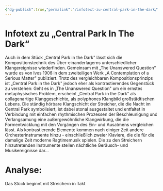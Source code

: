 ```yaml
---
{"dg-publish":true,"permalink":"/infotext-zu-central-park-in-the-dark/"}
---
```


# Infotext zu „Central Park In The Dark“
Auch in dem Stück „Central Park in the Dark" lässt sich die Kompositionstechnik des Über-einanderlagerns unterschiedlicher Klangereignisse wiederfinden. Gemeinsam mit „The Unanswered Question" wurde es von Ives 1906 in dem zweiteiligen Werk „A Contemplation of a Serious Matter" publiziert. Trotz des vergleichbaren Kompositionsprinzips ist „Central Park in the Dark" jedoch eher als kontrastierendes Gegenstück zu verstehen: Geht es in „The Unanswered Question" um ein ernstes metaphysisches Problem, erscheint „Central Park in the Dark" als collagenartige Klanggeschichte, als polyphones Klangbild großstädtischen Lebens. Die ständig hörbare Klangschicht der Streicher, die die Nacht im Central Park symbolisiert, ist dabei atonal ausgestaltet und entfaltet in Verbindung mit einfachen rhythmischen Prozessen der Beschleunigung und Verlangsamung eine außergewöhnliche Klangwirkung, die die Formentwicklung mit den Vorgängen des Ein- und Ausatmens vergleichen lässt. Als kontrastierende Elemente kommen nach einiger Zeit andere Orchesterinstrumente hinzu - einschließlich zweier Klaviere, die die für die damalige Zeit moderne Ragtimemusik spielen. Die zu den Streichern hinzutretenden Instrumente stellen nächtliche Geräusch- und Musikereignisse dar...
# Analyse:
Das Stück beginnt mit Streichern in Takt